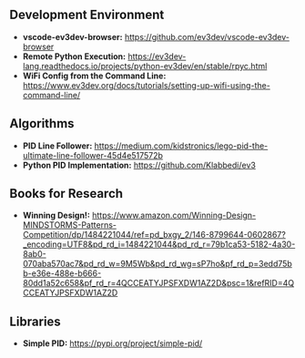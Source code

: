 ## Development Environment
* **vscode-ev3dev-browser:** https://github.com/ev3dev/vscode-ev3dev-browser
* **Remote Python Execution:** https://ev3dev-lang.readthedocs.io/projects/python-ev3dev/en/stable/rpyc.html
* **WiFi Config from the Command Line:** https://www.ev3dev.org/docs/tutorials/setting-up-wifi-using-the-command-line/

## Algorithms
* **PID Line Follower:** https://medium.com/kidstronics/lego-pid-the-ultimate-line-follower-45d4e517572b
* **Python PID Implementation:** https://github.com/Klabbedi/ev3 

## Books for Research
* **Winning Design!:** https://www.amazon.com/Winning-Design-MINDSTORMS-Patterns-Competition/dp/1484221044/ref=pd_bxgy_2/146-8799644-0602867?_encoding=UTF8&pd_rd_i=1484221044&pd_rd_r=79b1ca53-5182-4a30-8ab0-070aba570ac7&pd_rd_w=9M5Wb&pd_rd_wg=sP7ho&pf_rd_p=3edd75bb-e36e-488e-b666-80dd1a52c658&pf_rd_r=4QCCEATYJPSFXDW1AZ2D&psc=1&refRID=4QCCEATYJPSFXDW1AZ2D 

## Libraries
* **Simple PID:** https://pypi.org/project/simple-pid/ 